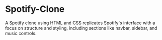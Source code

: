 # Spotify-Clone
 A Spotify clone using HTML and CSS replicates Spotify's interface with a focus on structure and styling, including sections like navbar, sidebar, and music controls.
